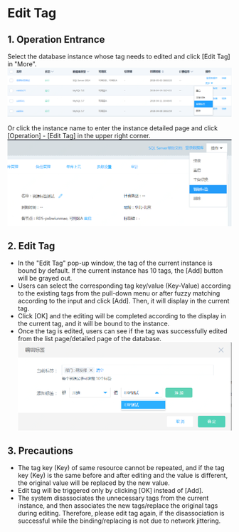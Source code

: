 # Edit Tag
## 1. Operation Entrance
Select the database instance whose tag needs to edited and click [Edit Tag] in "More".
![ Edit Tag 1](../../../image/RDS/Edit-Tag-1.png)

Or click the instance name to enter the instance detailed page and click [Operation] - [Edit Tag] in the upper right corner.
![Edit Tag 2](../../../image/RDS/Edit-Tag-2.png)

## 2. Edit Tag 
- In the "Edit Tag" pop-up window, the tag of the current instance is bound by default. If the current instance has 10 tags, the [Add] button will be grayed out.
- Users can select the corresponding tag key/value (Key-Value) according to the existing tags from the pull-down menu or after fuzzy matching according to the input and click [Add]. Then, it will display in the current tag.
- Click [OK] and the editing will be completed according to the display in the current tag, and it will be bound to the instance.
- Once the tag is edited, users can see if the tag was successfully edited from the list page/detailed page of the database.
![Edit Tag 3](../../../image/RDS/Edit-Tag-3.png)

## 3. Precautions
- The tag key (Key) of same resource cannot be repeated, and if the tag key (Key) is the same before and after editing and the value is different, the original value will be replaced by the new value.
- Edit tag will be triggered only by clicking [OK] instead of [Add].
- The system disassociates the unnecessary tags from the current instance, and then associates the new tags/replace the original tags during editing. Therefore, please edit tag again, if the disassociation is successful while the binding/replacing is not due to network jittering.
